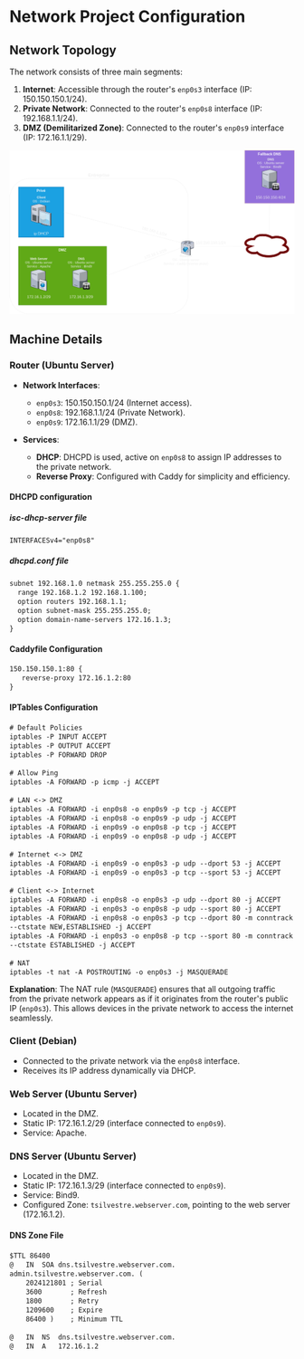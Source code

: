 # Network Project Configuration

## Network Topology
The network consists of three main segments:

1. **Internet**: Accessible through the router's `enp0s3` interface (IP: 150.150.150.1/24).
2. **Private Network**: Connected to the router's `enp0s8` interface (IP: 192.168.1.1/24).
3. **DMZ (Demilitarized Zone)**: Connected to the router's `enp0s9` interface (IP: 172.16.1.1/29).

![image](./thomas-net/network.png)

## Machine Details

### Router (Ubuntu Server)
- **Network Interfaces**:
  - `enp0s3`: 150.150.150.1/24 (Internet access).
  - `enp0s8`: 192.168.1.1/24 (Private Network).
  - `enp0s9`: 172.16.1.1/29 (DMZ).

- **Services**:
  - **DHCP**: DHCPD is used, active on `enp0s8` to assign IP addresses to the private network.
  - **Reverse Proxy**: Configured with Caddy for simplicity and efficiency.

#### DHCPD configuration

##### isc-dhcp-server file
```
INTERFACESv4="enp0s8"
```

##### dhcpd.conf file

```
subnet 192.168.1.0 netmask 255.255.255.0 { 
  range 192.168.1.2 192.168.1.100; 
  option routers 192.168.1.1;
  option subnet-mask 255.255.255.0; 
  option domain-name-servers 172.16.1.3;
}
```

#### Caddyfile Configuration

```
150.150.150.1:80 {
   reverse-proxy 172.16.1.2:80
}
```

#### IPTables Configuration

```
# Default Policies
iptables -P INPUT ACCEPT
iptables -P OUTPUT ACCEPT
iptables -P FORWARD DROP

# Allow Ping
iptables -A FORWARD -p icmp -j ACCEPT

# LAN <-> DMZ
iptables -A FORWARD -i enp0s8 -o enp0s9 -p tcp -j ACCEPT
iptables -A FORWARD -i enp0s8 -o enp0s9 -p udp -j ACCEPT
iptables -A FORWARD -i enp0s9 -o enp0s8 -p tcp -j ACCEPT
iptables -A FORWARD -i enp0s9 -o enp0s8 -p udp -j ACCEPT

# Internet <-> DMZ
iptables -A FORWARD -i enp0s9 -o enp0s3 -p udp --dport 53 -j ACCEPT
iptables -A FORWARD -i enp0s9 -o enp0s3 -p tcp --sport 53 -j ACCEPT

# Client <-> Internet
iptables -A FORWARD -i enp0s8 -o enp0s3 -p udp --dport 80 -j ACCEPT
iptables -A FORWARD -i enp0s3 -o enp0s8 -p udp --sport 80 -j ACCEPT
iptables -A FORWARD -i enp0s8 -o enp0s3 -p tcp --dport 80 -m conntrack --ctstate NEW,ESTABLISHED -j ACCEPT
iptables -A FORWARD -i enp0s3 -o enp0s8 -p tcp --sport 80 -m conntrack --ctstate ESTABLISHED -j ACCEPT

# NAT
iptables -t nat -A POSTROUTING -o enp0s3 -j MASQUERADE
```

**Explanation**: The NAT rule (`MASQUERADE`) ensures that all outgoing traffic from the private network appears as if it originates from the router's public IP (`enp0s3`). This allows devices in the private network to access the internet seamlessly.

### Client (Debian)
- Connected to the private network via the `enp0s8` interface.
- Receives its IP address dynamically via DHCP.

### Web Server (Ubuntu Server)
- Located in the DMZ.
- Static IP: 172.16.1.2/29 (interface connected to `enp0s9`).
- Service: Apache.

### DNS Server (Ubuntu Server)
- Located in the DMZ.
- Static IP: 172.16.1.3/29 (interface connected to `enp0s9`).
- Service: Bind9.
- Configured Zone: `tsilvestre.webserver.com`, pointing to the web server (172.16.1.2).

#### DNS Zone File
```
$TTL 86400
@   IN  SOA dns.tsilvestre.webserver.com. admin.tsilvestre.webserver.com. (
    2024121801 ; Serial
    3600       ; Refresh
    1800       ; Retry
    1209600    ; Expire
    86400 )    ; Minimum TTL

@   IN  NS  dns.tsilvestre.webserver.com.
@   IN  A   172.16.1.2
```